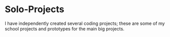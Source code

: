 # Solo-Projects
I have independently created several coding projects; these are some of my school projects and prototypes for the main big projects.
